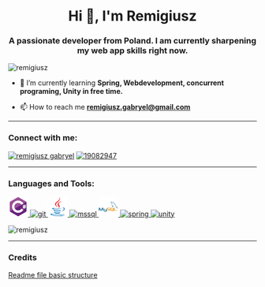 <h1 align="center">Hi 👋, I'm Remigiusz</h1>
<h3 align="center">A passionate developer from Poland. I am currently sharpening my web app skills right now.</h3>

<p align="left"> <img src="https://komarev.com/ghpvc/?username=remigiusz&label=Profile%20views&color=0e75b6&style=flat" alt="remigiusz" /> </p>

- 🌱 I’m currently learning **Spring, Webdevelopment, concurrent programing, Unity in free time.**

- 📫 How to reach me **remigiusz.gabryel@gmail.com**
<hr>
<h3 align="left">Connect with me:</h3>
<p align="left">
<a href="https://linkedin.com/in/remigiusz gabryel" target="blank"><img align="center" src="https://raw.githubusercontent.com/rahuldkjain/github-profile-readme-generator/master/src/images/icons/Social/linked-in-alt.svg" alt="remigiusz gabryel" height="30" width="40" /></a>
<a href="https://stackoverflow.com/users/19082947" target="blank"><img align="center" src="https://raw.githubusercontent.com/rahuldkjain/github-profile-readme-generator/master/src/images/icons/Social/stack-overflow.svg" alt="19082947" height="30" width="40" /></a>
</p>
<hr>
<h3 align="left">Languages and Tools:</h3>
<p align="left"> <a href="https://www.w3schools.com/cs/" target="_blank" rel="noreferrer"> <img src="https://raw.githubusercontent.com/devicons/devicon/master/icons/csharp/csharp-original.svg" alt="csharp" width="40" height="40"/> </a> <a href="https://git-scm.com/" target="_blank" rel="noreferrer"> <img src="https://www.vectorlogo.zone/logos/git-scm/git-scm-icon.svg" alt="git" width="40" height="40"/> </a> <a href="https://www.java.com" target="_blank" rel="noreferrer"> <img src="https://raw.githubusercontent.com/devicons/devicon/master/icons/java/java-original.svg" alt="java" width="40" height="40"/> </a> <a href="https://www.microsoft.com/en-us/sql-server" target="_blank" rel="noreferrer"> <img src="https://www.svgrepo.com/show/303229/microsoft-sql-server-logo.svg" alt="mssql" width="40" height="40"/> </a> <a href="https://www.mysql.com/" target="_blank" rel="noreferrer"> <img src="https://raw.githubusercontent.com/devicons/devicon/master/icons/mysql/mysql-original-wordmark.svg" alt="mysql" width="40" height="40"/> </a> <a href="https://spring.io/" target="_blank" rel="noreferrer"> <img src="https://www.vectorlogo.zone/logos/springio/springio-icon.svg" alt="spring" width="40" height="40"/> </a> <a href="https://unity.com/" target="_blank" rel="noreferrer"> <img src="https://www.vectorlogo.zone/logos/unity3d/unity3d-icon.svg" alt="unity" width="40" height="40"/> </a> </p>

<p><img align="center" src="https://github-readme-stats.vercel.app/api/top-langs?username=remigiusz&show_icons=true&locale=en&layout=compact" alt="remigiusz" /></p>
<hr>
<h3>Credits</h3>
<a href="https://rahuldkjain.github.io/gh-profile-readme-generator/">Readme file basic structure</a>
